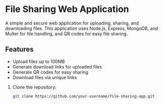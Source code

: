 # File Sharing Web Application

A simple and secure web application for uploading, sharing, and downloading files. This application uses Node.js, Express, MongoDB, and Multer for file handling, and QR codes for easy file sharing.

## Features

- Upload files up to 100MB
- Generate download links for uploaded files
- Generate QR codes for easy sharing
- Download files via unique links



1. Clone the repository:

   ```bash
   git clone https://github.com/your-username/file-sharing-app.git
